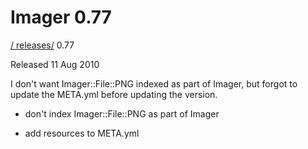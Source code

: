 # Imager 0.77

[ / ](..) [releases/](./) 0.77

Released 11 Aug 2010

I don't want Imager::File::PNG indexed as part of Imager, but forgot to update the META.yml before updating the version.

 - don't index Imager::File::PNG as part of Imager

 - add resources to META.yml